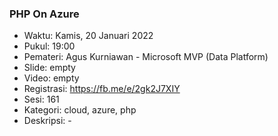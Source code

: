 ### PHP On Azure

- Waktu: Kamis, 20 Januari 2022
- Pukul: 19:00
- Pemateri: Agus Kurniawan - Microsoft MVP (Data Platform)
- Slide: empty
- Video: empty
- Registrasi: https://fb.me/e/2gk2J7XIY
- Sesi: 161
- Kategori: cloud, azure, php
- Deskripsi: -
